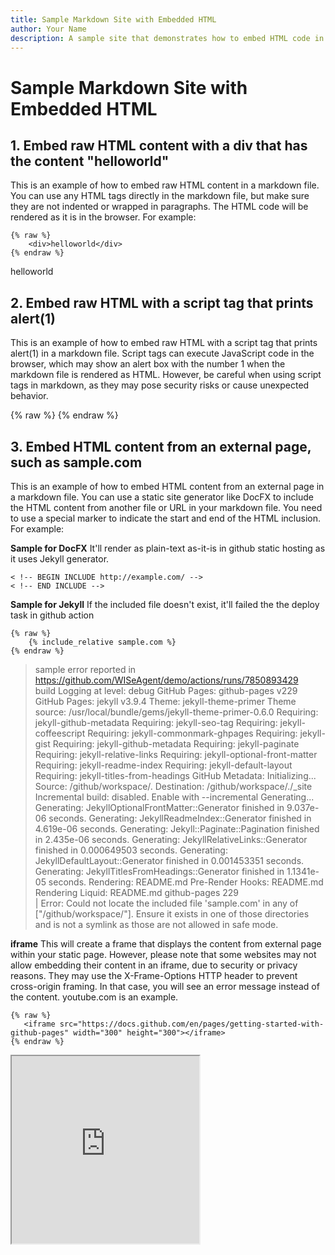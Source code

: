 ```yaml
---
title: Sample Markdown Site with Embedded HTML
author: Your Name
description: A sample site that demonstrates how to embed HTML code in markdown files
---
```


# Sample Markdown Site with Embedded HTML

## 1. Embed raw HTML content with a div that has the content "helloworld"

This is an example of how to embed raw HTML content in a markdown file. You can use any HTML tags directly in the markdown file, but make sure they are not indented or wrapped in paragraphs. The HTML code will be rendered as it is in the browser. For example:
```MD
{% raw %}
    <div>helloworld</div>
{% endraw %}
```
<div>helloworld</div>

## 2. Embed raw HTML with a script tag that prints alert(1)

This is an example of how to embed raw HTML with a script tag that prints alert(1) in a markdown file. Script tags can execute JavaScript code in the browser, which may show an alert box with the number 1 when the markdown file is rendered as HTML. However, be careful when using script tags in markdown, as they may pose security risks or cause unexpected behavior.

{% raw %}
    <script>alert("greetings");</script>
{% endraw %}
<script>alert("greetings");</script>

## 3. Embed HTML content from an external page, such as sample.com

This is an example of how to embed HTML content from an external page in a markdown file. You can use a static site generator like DocFX to include the HTML content from another file or URL in your markdown file. You need to use a special marker to indicate the start and end of the HTML inclusion. For example:

**Sample for DocFX**  It'll render as plain-text as-it-is in github static hosting as it uses Jekyll generator.
``` #MD
< !-- BEGIN INCLUDE http://example.com/ -->
< !-- END INCLUDE -->
```

**Sample for Jekyll** If the included file doesn't exist, it'll failed the the deploy task in github action
```MD
{% raw %}
    {% include_relative sample.com %}
{% endraw %}
```

> sample error reported in https://github.com/WISeAgent/demo/actions/runs/7850893429  
> build
 Logging at level: debug GitHub Pages: github-pages v229 GitHub Pages: jekyll v3.9.4 Theme: jekyll-theme-primer Theme source: /usr/local/bundle/gems/jekyll-theme-primer-0.6.0 Requiring: jekyll-github-metadata Requiring: jekyll-seo-tag Requiring: jekyll-coffeescript Requiring: jekyll-commonmark-ghpages Requiring: jekyll-gist Requiring: jekyll-github-metadata Requiring: jekyll-paginate Requiring: jekyll-relative-links Requiring: jekyll-optional-front-matter Requiring: jekyll-readme-index Requiring: jekyll-default-layout Requiring: jekyll-titles-from-headings GitHub Metadata: Initializing... Source: /github/workspace/. Destination: /github/workspace/./_site Incremental build: disabled. Enable with --incremental Generating... Generating: JekyllOptionalFrontMatter::Generator finished in 9.037e-06 seconds. Generating: JekyllReadmeIndex::Generator finished in 4.619e-06 seconds. Generating: Jekyll::Paginate::Pagination finished in 2.435e-06 seconds. Generating: JekyllRelativeLinks::Generator finished in 0.000649503 seconds. Generating: JekyllDefaultLayout::Generator finished in 0.001453351 seconds. Generating: JekyllTitlesFromHeadings::Generator finished in 1.1341e-05 seconds. Rendering: README.md Pre-Render Hooks: README.md Rendering Liquid: README.md github-pages 229  
| Error: Could not locate the included file 'sample.com' in any of ["/github/workspace/"]. Ensure it exists in one of those directories and is not a symlink as those are not allowed in safe mode. 

**iframe** 
This will create a frame that displays the content from external page within your static page.
However, please note that some websites may not allow embedding their content in an iframe, due to security or privacy reasons. They may use the X-Frame-Options HTTP header to prevent cross-origin framing. In that case, you will see an error message instead of the content. youtube.com is an example.

```MD
{% raw %}
   <iframe src="https://docs.github.com/en/pages/getting-started-with-github-pages" width="300" height="300"></iframe>
{% endraw %}
```
<iframe src="https://docs.github.com/en/pages/getting-started-with-github-pages" width="300" height="300"></iframe>



